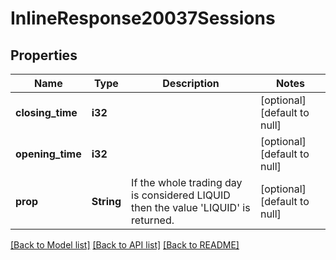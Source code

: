 # InlineResponse20037Sessions

## Properties
Name | Type | Description | Notes
------------ | ------------- | ------------- | -------------
**closing_time** | **i32** |  | [optional] [default to null]
**opening_time** | **i32** |  | [optional] [default to null]
**prop** | **String** | If the whole trading day is considered LIQUID then the value &#39;LIQUID&#39; is returned. | [optional] [default to null]

[[Back to Model list]](../README.md#documentation-for-models) [[Back to API list]](../README.md#documentation-for-api-endpoints) [[Back to README]](../README.md)



